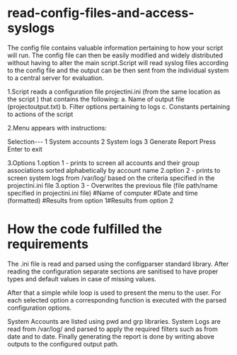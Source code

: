 # read-config-files-and-access-syslogs
The config file contains valuable information pertaining to how your script will run. The config file can then be easily modified and widely distributed without having to alter the main script.Script will read syslog files according to the config file and the output can be then sent from the individual system to a central server for evaluation.

1.Script reads a configuration file projectini.ini (from the same location as the script ) that contains the following:
  a. Name of output file (projectoutput.txt)
  b. Filter options pertaining to logs
  c. Constants pertaining to actions of the script
  
2.Menu appears with instructions:

Selection---
1 System accounts
2 System logs
3 Generate Report
Press Enter to exit

3.Options
 1.option 1 - prints to screen all accounts and their group associations sorted alphabetically by account name
 2.option 2 - prints to screen system logs from /var/log/ based on the criteria specified in the projectini.ini file
 3.option 3 - Overwrites the previous file (file path/name specified in projectini.ini file)
                #Name of computer
                #Date and time (formatted)
                #Results from option 1#Results from option 2
                
              
# How the code fulfilled the requirements

The .ini file is read and parsed using the configparser standard library. After reading the configuration separate sections are sanitised to have proper types and default values in case of missing values.

After that a simple while loop is used to present the menu to the user. For each selected option a corresponding function is executed with the parsed configuration options.

System Accounts are listed using pwd and grp libraries.
System Logs are read from /var/log/ and parsed to apply the required filters such as from date and to date.
Finally generating the report is done by writing above outputs to the configured output path.




